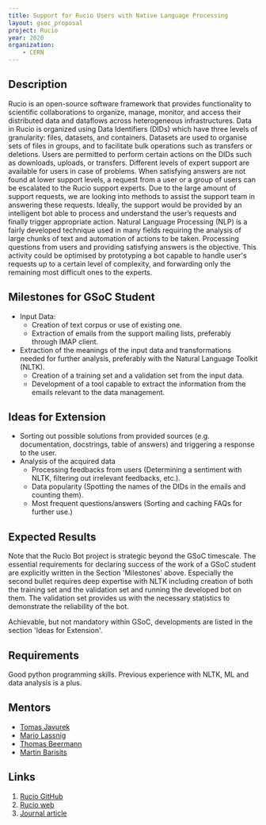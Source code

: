 ```yaml
---
title: Support for Rucio Users with Native Language Processing
layout: gsoc_proposal
project: Rucio
year: 2020
organization:
    - CERN
---
```


## Description

Rucio is an open-source software framework that provides functionality to scientific collaborations to organize, manage, monitor, and access their distributed data and dataflows across heterogeneous infrastructures. Data in Rucio is organized using Data Identifiers (DIDs) which have three levels of granularity: files, datasets, and containers. Datasets are used to organise sets of files in groups, and to facilitate bulk operations such as transfers or deletions. Users are permitted to perform certain actions on the DIDs such as downloads, uploads, or transfers. Different levels of expert support are available for users in case of problems. When satisfying answers are not found at lower support levels, a request from a user or a group of users can be escalated to the Rucio support experts. Due to the large amount of support requests, we are looking into methods to assist the support team in answering these requests. Ideally, the support would be provided by an intelligent bot able to process and understand the user’s requests and finally trigger appropriate action.
Natural Language Processing (NLP) is a fairly developed technique used in many fields requiring the analysis of large chunks of text and automation of actions to be taken. Processing questions from users and providing satisfying answers is the objective. This activity could be optimised by prototyping a bot capable to handle user's requests up to a certain level of complexity, and forwarding only the remaining most difficult ones to the experts.

## Milestones for GSoC Student

 * Input Data:
   * Creation of text corpus or use of existing one.
   * Extraction of emails from the support mailing lists, preferably through IMAP client.
 * Extraction of the meanings of the input data and transformations needed for further analysis, preferably with the Natural Language Toolkit (NLTK).
   * Creation of a training set and a validation set from the input data. 
   * Development of a tool capable to extract the information from the emails relevant to the data management.

## Ideas for Extension

 * Sorting out possible solutions from provided sources (e.g. documentation, docstrings, table of answers) and triggering a response to the user.
 * Analysis of the acquired data
   * Processing feedbacks from users (Determining a sentiment with NLTK, filtering out irrelevant feedbacks, etc.). 
   * Data popularity (Spotting the names of the DIDs in the emails and counting them).
   * Most frequent questions/answers (Sorting and caching FAQs for further use.)

## Expected Results

Note that the Rucio Bot project is strategic beyond the GSoC timescale. The essential requirements for declaring success of the work of a GSoC student are explicitly written in the Section 'Milestones' above. Especially the second bullet requires deep expertise with NLTK including creation of both the training set and the validation set and running the developed bot on them. The validation set provides us with the necessary statistics to demonstrate the reliability of the bot.

Achievable, but not mandatory within GSoC, developments are listed in the section 'Ideas for Extension'.

## Requirements

Good python programming skills. Previous experience with NLTK, ML and data analysis is a plus.

## Mentors
 * [Tomas Javurek](mailto:tomas.javurek@cern.ch)
 * [Mario Lassnig](mailto:mario.lassnig@cern.ch)
 * [Thomas Beermann](mailto:thomas.beermann@cern.ch)
 * [Martin Barisits](mailto:martin.barisits@cern.ch)

## Links
 1. [Rucio GitHub](https://github.com/rucio/rucio)
 2. [Rucio web](https://github.com/rucio/rucio)
 3. [Journal article](https://doi.org/10.1007/s41781-019-0026-3)
